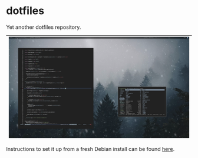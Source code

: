 # dotfiles

Yet another dotfiles repository.

| ![Preview](utils/etc/preview.png) |
--- |

Instructions to set it up from a fresh Debian install can be found [here](utils/install/debian-instructions.md).
